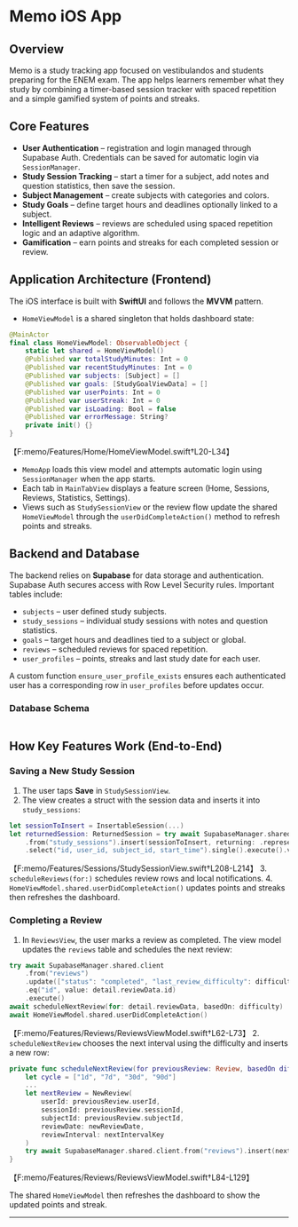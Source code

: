 # Memo iOS App

## Overview
Memo is a study tracking app focused on vestibulandos and students preparing for the ENEM exam. The app helps learners remember what they study by combining a timer-based session tracker with spaced repetition and a simple gamified system of points and streaks.

## Core Features
- **User Authentication** – registration and login managed through Supabase Auth. Credentials can be saved for automatic login via `SessionManager`.
- **Study Session Tracking** – start a timer for a subject, add notes and question statistics, then save the session.
- **Subject Management** – create subjects with categories and colors.
- **Study Goals** – define target hours and deadlines optionally linked to a subject.
- **Intelligent Reviews** – reviews are scheduled using spaced repetition logic and an adaptive algorithm.
- **Gamification** – earn points and streaks for each completed session or review.

## Application Architecture (Frontend)
The iOS interface is built with **SwiftUI** and follows the **MVVM** pattern.

- `HomeViewModel` is a shared singleton that holds dashboard state:

```swift
@MainActor
final class HomeViewModel: ObservableObject {
    static let shared = HomeViewModel()
    @Published var totalStudyMinutes: Int = 0
    @Published var recentStudyMinutes: Int = 0
    @Published var subjects: [Subject] = []
    @Published var goals: [StudyGoalViewData] = []
    @Published var userPoints: Int = 0
    @Published var userStreak: Int = 0
    @Published var isLoading: Bool = false
    @Published var errorMessage: String?
    private init() {}
}
```
【F:memo/Features/Home/HomeViewModel.swift†L20-L34】

- `MemoApp` loads this view model and attempts automatic login using `SessionManager` when the app starts.
- Each tab in `MainTabView` displays a feature screen (Home, Sessions, Reviews, Statistics, Settings).
- Views such as `StudySessionView` or the review flow update the shared `HomeViewModel` through the `userDidCompleteAction()` method to refresh points and streaks.

## Backend and Database
The backend relies on **Supabase** for data storage and authentication. Supabase Auth secures access with Row Level Security rules. Important tables include:
- `subjects` – user defined study subjects.
- `study_sessions` – individual study sessions with notes and question statistics.
- `goals` – target hours and deadlines tied to a subject or global.
- `reviews` – scheduled reviews for spaced repetition.
- `user_profiles` – points, streaks and last study date for each user.

A custom function `ensure_user_profile_exists` ensures each authenticated user has a corresponding row in `user_profiles` before updates occur.

### Database Schema
```
```

## How Key Features Work (End-to-End)
### Saving a New Study Session
1. The user taps **Save** in `StudySessionView`.
2. The view creates a struct with the session data and inserts it into `study_sessions`:
```swift
let sessionToInsert = InsertableSession(...)
let returnedSession: ReturnedSession = try await SupabaseManager.shared.client
    .from("study_sessions").insert(sessionToInsert, returning: .representation)
    .select("id, user_id, subject_id, start_time").single().execute().value
```
【F:memo/Features/Sessions/StudySessionView.swift†L208-L214】
3. `scheduleReviews(for:)` schedules review rows and local notifications.
4. `HomeViewModel.shared.userDidCompleteAction()` updates points and streaks then refreshes the dashboard.

### Completing a Review
1. In `ReviewsView`, the user marks a review as completed. The view model updates the `reviews` table and schedules the next review:
```swift
try await SupabaseManager.shared.client
    .from("reviews")
    .update(["status": "completed", "last_review_difficulty": difficulty.rawValue])
    .eq("id", value: detail.reviewData.id)
    .execute()
await scheduleNextReview(for: detail.reviewData, basedOn: difficulty)
await HomeViewModel.shared.userDidCompleteAction()
```
【F:memo/Features/Reviews/ReviewsViewModel.swift†L62-L73】
2. `scheduleNextReview` chooses the next interval using the difficulty and inserts a new row:
```swift
private func scheduleNextReview(for previousReview: Review, basedOn difficulty: ReviewDifficulty) async {
    let cycle = ["1d", "7d", "30d", "90d"]
    ...
    let nextReview = NewReview(
        userId: previousReview.userId,
        sessionId: previousReview.sessionId,
        subjectId: previousReview.subjectId,
        reviewDate: newReviewDate,
        reviewInterval: nextIntervalKey
    )
    try await SupabaseManager.shared.client.from("reviews").insert(nextReview).execute()
}
```
【F:memo/Features/Reviews/ReviewsViewModel.swift†L84-L129】

The shared `HomeViewModel` then refreshes the dashboard to show the updated points and streak.

---
